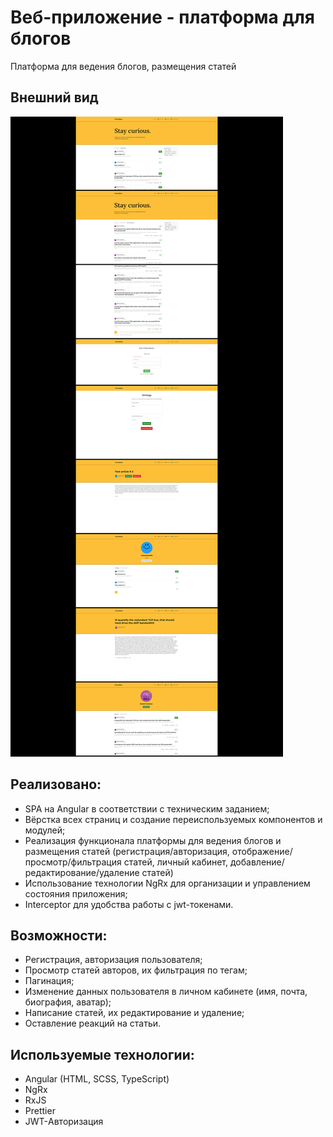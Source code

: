 # Веб-приложение - платформа для блогов

Платформа для ведения блогов, размещения статей

## Внешний вид

![project-screen](project-image.jpg)

## Реализовано:
- SPA на Angular в соответствии с техническим заданием;
- Вёрстка всех страниц и создание переиспользуемых компонентов и модулей;
- Реализация функционала платформы для ведения блогов и размещения статей (регистрация/авторизация, отображение/просмотр/фильтрация статей, личный кабинет, добавление/редактирование/удаление статей)
- Использование технологии NgRx для организации и управлением состояния приложения;
- Interceptor для удобства работы с jwt-токенами.

## Возможности:
* Регистрация, авторизация пользователя;
* Просмотр статей авторов, их фильтрация по тегам;
* Пагинация;
* Изменение данных пользователя в личном кабинете (имя, почта, биография, аватар);
* Написание статей, их редактирование и удаление;
* Оставление реакций на статьи.

## Используемые технологии:
* Angular (HTML, SCSS, TypeScript)
* NgRx
* RxJS
* Prettier
* JWT-Авторизация